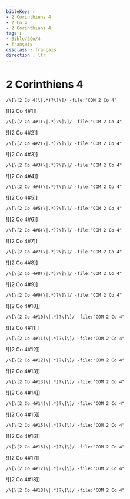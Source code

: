 ```yaml
---
bibleKeys : 
- 2 Corinthiens 4
- 2 Co 4
- 2 Corinthians 4
tags : 
- Bible/2Co/4
- français
cssclass : français
direction : ltr
---
```


# 2 Corinthiens 4

```query
/\[\[2 Co 4(\|.*)?\]\]/ -file:"COM 2 Co 4"
```



![[2 Co 4#1]]

```query
/\[\[2 Co 4#1(\|.*)?\]\]/ -file:"COM 2 Co 4"
```

![[2 Co 4#2]]

```query
/\[\[2 Co 4#2(\|.*)?\]\]/ -file:"COM 2 Co 4"
```

![[2 Co 4#3]]

```query
/\[\[2 Co 4#3(\|.*)?\]\]/ -file:"COM 2 Co 4"
```

![[2 Co 4#4]]

```query
/\[\[2 Co 4#4(\|.*)?\]\]/ -file:"COM 2 Co 4"
```

![[2 Co 4#5]]

```query
/\[\[2 Co 4#5(\|.*)?\]\]/ -file:"COM 2 Co 4"
```

![[2 Co 4#6]]

```query
/\[\[2 Co 4#6(\|.*)?\]\]/ -file:"COM 2 Co 4"
```

![[2 Co 4#7]]

```query
/\[\[2 Co 4#7(\|.*)?\]\]/ -file:"COM 2 Co 4"
```

![[2 Co 4#8]]

```query
/\[\[2 Co 4#8(\|.*)?\]\]/ -file:"COM 2 Co 4"
```

![[2 Co 4#9]]

```query
/\[\[2 Co 4#9(\|.*)?\]\]/ -file:"COM 2 Co 4"
```

![[2 Co 4#10]]

```query
/\[\[2 Co 4#10(\|.*)?\]\]/ -file:"COM 2 Co 4"
```

![[2 Co 4#11]]

```query
/\[\[2 Co 4#11(\|.*)?\]\]/ -file:"COM 2 Co 4"
```

![[2 Co 4#12]]

```query
/\[\[2 Co 4#12(\|.*)?\]\]/ -file:"COM 2 Co 4"
```

![[2 Co 4#13]]

```query
/\[\[2 Co 4#13(\|.*)?\]\]/ -file:"COM 2 Co 4"
```

![[2 Co 4#14]]

```query
/\[\[2 Co 4#14(\|.*)?\]\]/ -file:"COM 2 Co 4"
```

![[2 Co 4#15]]

```query
/\[\[2 Co 4#15(\|.*)?\]\]/ -file:"COM 2 Co 4"
```

![[2 Co 4#16]]

```query
/\[\[2 Co 4#16(\|.*)?\]\]/ -file:"COM 2 Co 4"
```

![[2 Co 4#17]]

```query
/\[\[2 Co 4#17(\|.*)?\]\]/ -file:"COM 2 Co 4"
```

![[2 Co 4#18]]

```query
/\[\[2 Co 4#18(\|.*)?\]\]/ -file:"COM 2 Co 4"
```

